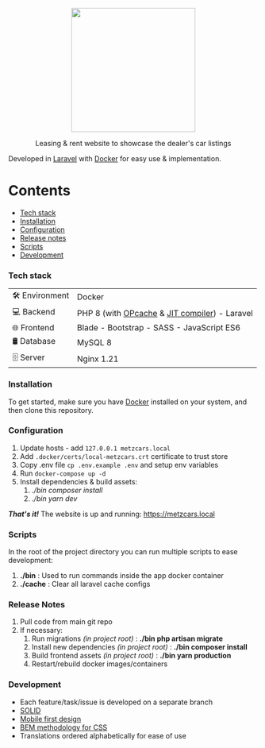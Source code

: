 <p align="center"><a href="https://metzcars.com" target="_blank"><img src="https://metzcars.com/logo/logo_h.png" width="250"></a></p>
<p align="center">Leasing & rent website to showcase the dealer's car listings</p>

Developed in [Laravel](https://github.com/laravel/laravel#readme) with [Docker](https://www.docker.com/) for easy use & implementation.

Contents
========

* [Tech stack](#tech-stack)
* [Installation](#installation)
* [Configuration](#configuration)
* [Release notes](#release-notes)
* [Scripts](#scripts)
* [Development](#development)

### Tech stack

| | |
| --- | --- |
| 🛠️ Environment | Docker |
| 💻 Backend | PHP 8 (with [OPcache](https://devdojo.com/bobbyiliev/how-to-speed-up-your-laravel-application-with-php-opcache) & [JIT compiler](https://kinsta.com/blog/php-8/#jit)) - Laravel |
| 🌐 Frontend | Blade - Bootstrap - SASS - JavaScript ES6 |
| 🛢 Database | MySQL 8 |
| 🗄️ Server | Nginx 1.21 |

### Installation

To get started, make sure you have [Docker](https://docs.docker.com/desktop/#download-and-install)
installed on your system, and then clone this repository.

### Configuration

1. Update hosts - add `127.0.0.1 metzcars.local`
2. Add `.docker/certs/local-metzcars.crt` certificate to trust store
3. Copy .env file `cp .env.example .env` and setup env variables
4. Run `docker-compose up -d`
5. Install dependencies & build assets:
   1. *./bin composer install*
   2. *./bin yarn dev*

***That's it!*** The website is up and running: https://metzcars.local

### Scripts

In the root of the project directory you can run multiple scripts to ease development:

1. **./bin** : Used to run commands inside the app docker container
2. **./cache** : Clear all laravel cache configs

### Release Notes

1. Pull code from main git repo
2. If necessary:
   1. Run migrations *(in project root)* : **./bin php artisan migrate**
   2. Install new dependencies *(in project root)* : **./bin composer install**
   3. Build frontend assets *(in project root)* : **./bin yarn production**
   4. Restart/rebuild docker images/containers

### Development

* Each feature/task/issue is developed on a separate branch
* [SOLID](https://geekflare.com/php-solid-principles/)
* [Mobile first design](https://medium.com/@Vincentxia77/what-is-mobile-first-design-why-its-important-how-to-make-it-7d3cf2e29d00)
* [BEM methodology for CSS](https://en.bem.info/methodology/)
* Translations ordered alphabetically for ease of use
